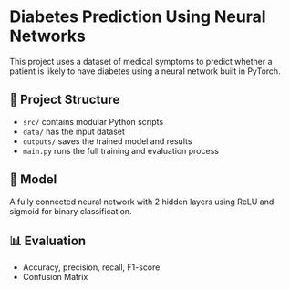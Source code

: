 # Diabetes Prediction Using Neural Networks

This project uses a dataset of medical symptoms to predict whether a patient is likely to have diabetes using a neural network built in PyTorch.

## 📂 Project Structure
- `src/` contains modular Python scripts
- `data/` has the input dataset
- `outputs/` saves the trained model and results
- `main.py` runs the full training and evaluation process

## 🧠 Model
A fully connected neural network with 2 hidden layers using ReLU and sigmoid for binary classification.

## 📊 Evaluation
- Accuracy, precision, recall, F1-score
- Confusion Matrix
